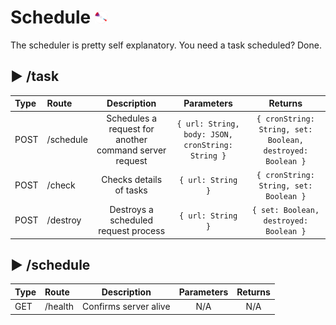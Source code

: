 # Schedule <img src="../command/frontend/res/logo.png" alt="logo" width="20"/> 

The scheduler is pretty self explanatory. You need a task scheduled? Done.

## ▶ /task

|Type|Route|Description|Parameters|Returns|
| :-|:- |:-:|:-:|:-:|
|POST|/schedule|Schedules a request for another command server request|`{ url: String, body: JSON, cronString: String }`|`{ cronString: String, set: Boolean, destroyed: Boolean }`|
|POST|/check|Checks details of tasks|`{ url: String }`|`{ cronString: String, set: Boolean }`
|POST|/destroy|Destroys a scheduled request process|`{ url: String }`|`{ set: Boolean, destroyed: Boolean }`|

## ▶ /schedule

|Type|Route|Description|Parameters|Returns|
| :-|:- |:-:|:-:|:-:|
|GET|/health|Confirms server alive|N/A|N/A|